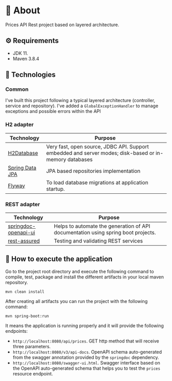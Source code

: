 # 👋 About

Prices API Rest project based on layered architecture.

## ⚙️ Requirements

- JDK 11.
- Maven 3.8.4

## 📘 Technologies

### Common

I've built this project following a typical layered architecture (controller, service and repository). I've added a `GlobalExceptionHandler` to manage exceptions and possible errors within the API

### H2 adapter

| Technology | Purpose |
| ---------- |----------|
| [H2Database](https://www.h2database.com/html/main.html) | Very fast, open source, JDBC API. Support embedded and server modes; disk-based or in-memory databases |
| [Spring Data JPA](https://spring.io/projects/spring-data-jpa) | JPA based repositories implementation |
| [Flyway](https://flywaydb.org/) | To load database migrations at application startup. |

### REST adapter

| Technology | Purpose |
| ---------- |----------|
| [springdoc-openapi-ui](https://springdoc.org/) | Helps to automate the generation of API documentation using spring boot projects. |
| [rest-assured](https://rest-assured.io/) | Testing and validating REST services |

## 🚀 How to execute the application

Go to the project root directory and execute the following command to compile, test, package and install the different artifacts in your local maven repository.

```shell
mvn clean install
```

After creating all artifacts you can run the project with the following command:

```shell
mvn spring-boot:run
```

It means the application is running properly and it will provide the following endpoints:

- `http://localhost:8080/api/prices`. GET http method that will receive three parameters.
- `http://localhost:8080/v3/api-docs`. OpenAPI schema auto-generated from the swagger annotation provided by the `springdoc` dependency.
- `http://localhost:8080/swagger-ui.html`. Swagger interface based on the OpenAPI auto-generated schema that helps you to test the `prices` resource endpoint.
